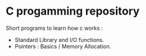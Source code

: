 C progamming repository
=======================

Short programs to learn how c works :

* Standard Library and I/O functions.
* Pointers :  Basics / Memory Allocation.
